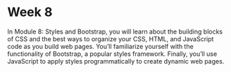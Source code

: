 # Week 8

In Module 8: Styles and Bootstrap, you will learn about the building blocks of CSS and the best ways to organize your CSS, HTML, and JavaScript code as you build web pages. You’ll familiarize yourself with the functionality of Bootstrap, a popular styles framework. Finally, you’ll use JavaScript to apply styles programmatically to create dynamic web pages.